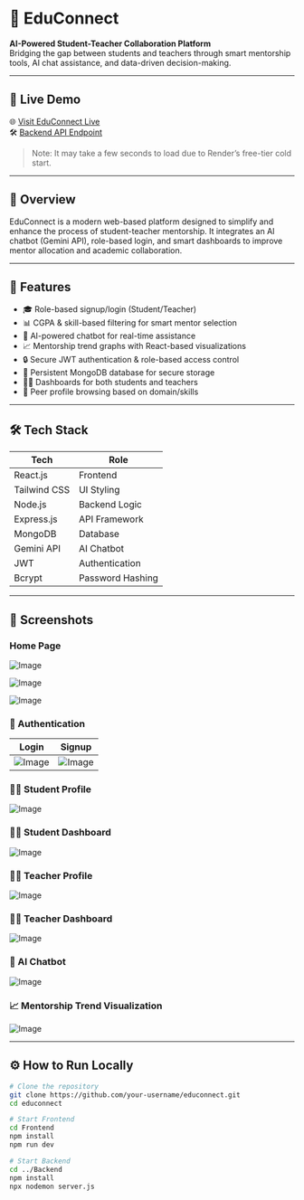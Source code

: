 # 🚀 EduConnect

**AI-Powered Student-Teacher Collaboration Platform**  
Bridging the gap between students and teachers through smart mentorship tools, AI chat assistance, and data-driven decision-making.

---

## 🔗 Live Demo

🌐 [Visit EduConnect Live](https://educonnect-frontend-hk5t.onrender.com)  
🛠️ [Backend API Endpoint](https://educonnect-backend-ygs7.onrender.com)

> Note: It may take a few seconds to load due to Render’s free-tier cold start.

---

## 🧠 Overview

EduConnect is a modern web-based platform designed to simplify and enhance the process of student-teacher mentorship. It integrates an AI chatbot (Gemini API), role-based login, and smart dashboards to improve mentor allocation and academic collaboration.

---

## 🌟 Features

- 🎓 Role-based signup/login (Student/Teacher)
- 📊 CGPA & skill-based filtering for smart mentor selection
- 🤖 AI-powered chatbot for real-time assistance
- 📈 Mentorship trend graphs with React-based visualizations
- 🔒 Secure JWT authentication & role-based access control
- 💾 Persistent MongoDB database for secure storage
- 🧑‍💻 Dashboards for both students and teachers
- 🧭 Peer profile browsing based on domain/skills

---

## 🛠️ Tech Stack

| Tech         | Role           |
|--------------|----------------|
| React.js     | Frontend       |
| Tailwind CSS | UI Styling     |
| Node.js      | Backend Logic  |
| Express.js   | API Framework  |
| MongoDB      | Database       |
| Gemini API   | AI Chatbot     |
| JWT          | Authentication |
| Bcrypt       | Password Hashing |

---

## 📸 Screenshots

### Home Page
![Image](https://github.com/user-attachments/assets/9f86644f-1534-40f6-877b-1705cf201582)

![Image](https://github.com/user-attachments/assets/01216802-0c22-450b-8dda-685019388cb6)

![Image](https://github.com/user-attachments/assets/e1f53cce-b20e-478a-ad76-0962ec3cbae5)

### 🔐 Authentication
| Login | Signup |
|-------|--------|
| ![Image](https://github.com/user-attachments/assets/6d173dca-c8c8-4c0b-84de-b56f1cfe7c1d) | ![Image](https://github.com/user-attachments/assets/08d5332f-9355-4e89-a651-e695432856af)|

### 🧑‍🎓 Student Profile
![Image](https://github.com/user-attachments/assets/a5e7af46-4a8d-4268-848a-d8c1f86bedfa)

### 🧑‍🎓 Student Dashboard
![Image](https://github.com/user-attachments/assets/324e2854-44a2-4589-ace9-fc44c53abb74)

### 👩‍🏫 Teacher Profile 
![Image](https://github.com/user-attachments/assets/24a8db7c-704b-4a34-a6af-a1a5cd9622e6)

### 👩‍🏫 Teacher Dashboard
![Image](https://github.com/user-attachments/assets/b118cc90-be32-4ed6-94ef-9cb167be0daa)

### 🤖 AI Chatbot
![Image](https://github.com/user-attachments/assets/a4abaf85-31b8-446e-9fa8-bf9fa437b251)

### 📈 Mentorship Trend Visualization
![Image](https://github.com/user-attachments/assets/f5e725fb-299e-4845-a76f-7924886e2b9d)

---

## ⚙️ How to Run Locally

```bash
# Clone the repository
git clone https://github.com/your-username/educonnect.git
cd educonnect

# Start Frontend
cd Frontend
npm install
npm run dev

# Start Backend
cd ../Backend
npm install
npx nodemon server.js

